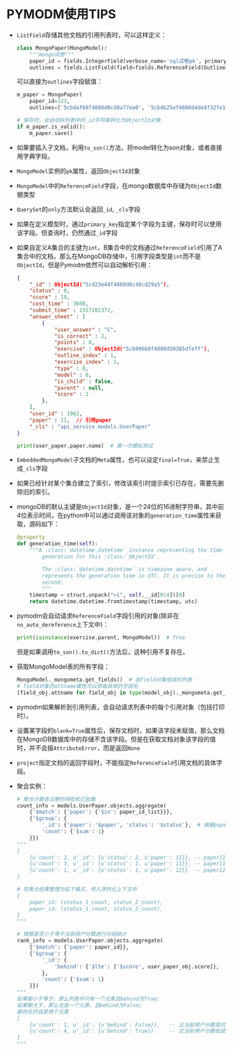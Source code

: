 # PYMODM使用TIPS

* `ListField`存储其他文档的引用列表时，可以这样定义：

  ```python
  class MongoPaper(MongoModel):
      """mongo试卷"""
      paper_id = fields.IntegerField(verbose_name='sql试卷pk', primary_key=True)
      outlines = fields.ListField(field=fields.ReferenceField(Outline), verbose_name='提纲', blank=True)
  ```

  可以直接为`outlines`字段赋值：

  ```python
  m_paper = MongoPaper(
      paper_id=123, 
      outlines=['5cbdaf60f4880d0cd8a77ee0', '5cbdb25ef4880d4de4f32fe1', '5cbd8d03f4880d5d543c3263'])
  
  # 保存时，会自动将列表中的_id字符串转化为ObjectId对象
  if m_paper.is_valid():
      m_paper.save()
  ```

* 如果要插入子文档，利用`to_son()`方法，将model转化为son对象，或者直接用字典字段。

* `MongoModel`实例的`pk`属性，返回`ObjectId`对象

* `MongoModel`中的`ReferenceField`字段，在mongo数据库中存储为`ObjectId`数据类型

* `QuerySet`的`only`方法默认会返回`_id`, `_cls`字段

* 如果在定义模型时，通过`primary_key`指定某个字段为主键，保存时可以使用该字段。但查询时，仍然通过`_id`字段

* 如果自定义A集合的主键为`int`，B集合中的文档通过`ReferenceField`引用了A集合中的文档，那么在MongoDB存储中，引用字段类型是`int`而不是`ObjectId`，但是Pymodm依然可以自动解析引用：

  ```json
  {
      "_id" : ObjectId("5cd23e44f4880d8c48cd29a5"),
      "status" : 0,
      "score" : 19,
      "cost_time" : 3600,
      "submit_time" : 1557282372,
      "answer_sheet" : [ 
          {
              "user_answer" : "C",
              "is_correct" : 2,
              "points" : 0,
              "exercise" : ObjectId("5cb99660f4880d50385dfeff"),
              "outline_index" : 1,
              "exercise_index" : 1,
              "type" : 0,
              "model" : 0,
              "is_child" : false,
              "parent" : null,
              "score" : 2
          }, 
      ],
      "user_id" : 1062,
      "paper" : 11,  // 引用paper
      "_cls" : "api_service.models.UserPaper"
  }
  ```

  ```python
  print(user_paper.paper.name)  # 第一次模拟测试
  ```

* `EmbeddedMongoModel`子文档的`Meta`属性，也可以设定`final=True`，来禁止生成`_cls`字段

* 如果已经针对某个集合建立了索引，修改该索引时提示索引已存在，需要先删除旧的索引。

* mongoDB的默认主键是`ObjectId`对象，是一个24位的16进制字符串，其中前4位表示时间，在python中可以通过调用该对象的`generation_time`属性来获取，源码如下：

  ```python
  @property
  def generation_time(self):
      """A :class:`datetime.datetime` instance representing the time of
          generation for this :class:`ObjectId`.
  
          The :class:`datetime.datetime` is timezone aware, and
          represents the generation time in UTC. It is precise to the
          second.
          """
      timestamp = struct.unpack(">i", self.__id[0:4])[0]
      return datetime.datetime.fromtimestamp(timestamp, utc)
  ```

* pymodm会自动请求`ReferenceField`字段引用的对象(除非在`no_auto_dereference`上下文中)：

  ```python
  print(isinstance(exercise.parent, MongoModel))  # True
  ```

  但是如果调用`to_son().to_dict()`方法后，这种引用不复存在。

* 获取MongoModel表的所有字段：

  ```python
  MongoModel._mongometa.get_fields()  # 由field对象组成的列表
  # field对象的attname属性可以获取具体的字段名
  [field_obj.attname for field_obj in type(model_obj)._mongometa.get_fields()]
  ```

* pymodm如果解析到引用列表，会自动请求列表中的每个引用对象（包括打印时）。

* 设置某字段的`blank=True`属性后，保存文档时，如果该字段未赋值，那么文档在MongoDB数据库中的存储不含该字段。但是在获取文档对象该字段的值时，并不会报`AttributeError`，而是返回`None`

* `project`指定文档的返回字段时，不能指定`ReferenceField`引用文档的具体字段。

* 聚合实例：

  ```python
  # 聚合计算各试卷的待批和已批数
  count_info = models.UserPaper.objects.aggregate(
      {'$match': {'paper': {'$in': paper_id_list}}},
      {'$group': {
          '_id': {'paper': '$paper', 'status': '$status'},  # 根据paper和status字段进行分组，然后进行分组求和
          'count': {'$sum': 1}
      }})
  """ 
  [
      {u'count': 2, u'_id': {u'status': 2, u'paper': 11}}, -- paper11，status2的，合计2个
      {u'count': 3, u'_id': {u'status': 1, u'paper': 11}}, -- paper11, status1的，合计3个
      {u'count': 1, u'_id': {u'status': 1, u'paper': 12}}  -- paper12, status1的，合计1个
  ]
  
  # 将聚合结果整理为如下格式，传入序列化上下文中
  {
      paper_id: (status_1_count, status_2_count),
      paper_id: (status_1_count, status_2_count),
  }
  """
  ```

  ```python
  # 根据是否小于等于当前用户分数进行分组统计
  rank_info = models.UserPaper.objects.aggregate(
      {'$match': {'paper': paper_id}},
      {'$group': {
          '_id': {
              'behind': {'$lte': ['$score', user_paper_obj.score]},
          },
          'count': {'$sum': 1}
      }})
  """
  如果都小于等于，那么列表中只有一个元素且behind为True; 
  如果都大于，那么也是一个元素，且behind为False; 
  都存在的话是两个元素
  [
      {u'count': 1, u'_id': {u'behind': False}},   -- 比当前用户分数高的有1个
      {u'count': 4, u'_id': {u'behind': True}}     -- 比当前用户分数低或等于的有4个
  ]    
  """
  ```

  

